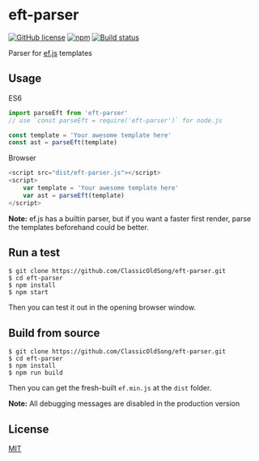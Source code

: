 # eft-parser
[![GitHub license](https://img.shields.io/badge/license-MIT-blue.svg?style=flat-square)](https://raw.githubusercontent.com/ClassicOldSong/eft-parser/master/LICENSE) [![npm](https://img.shields.io/npm/dt/eft-parser.svg?style=flat-square)](https://www.npmjs.com/package/eft-parser) [![Build status](https://img.shields.io/travis/ClassicOldSong/eft-parser.svg?style=flat-square)](https://travis-ci.org/ClassicOldSong/eft-parser)

Parser for [ef.js](https://github.com/ClassicOldSong/ef.js) templates

## Usage
ES6
``` javascript
import parseEft from 'eft-parser'
// use `const parseEft = require('eft-parser')` for node.js

const template = 'Your awesome template here'
const ast = parseEft(template)
```

Browser
``` javascript
<script src="dist/eft-parser.js"></script>
<script>
	var template = 'Your awesome template here'
	var ast = parseEft(template)
</script>
```

**Note:** ef.js has a builtin parser, but if you want a faster first render, parse the templates beforehand could be better.

## Run a test
```
$ git clone https://github.com/ClassicOldSong/eft-parser.git
$ cd eft-parser
$ npm install
$ npm start
```
Then you can test it out in the opening browser window.

## Build from source
```
$ git clone https://github.com/ClassicOldSong/eft-parser.git
$ cd eft-parser
$ npm install
$ npm run build
```
Then you can get the fresh-built `ef.min.js` at the `dist` folder.

**Note:** All debugging messages are disabled in the production version

## License
[MIT](http://cos.mit-license.org/)
